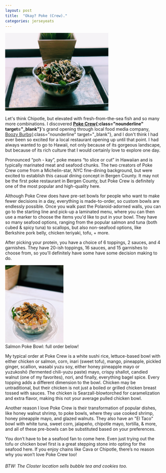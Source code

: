 ```yaml
---
layout: post
title:  "Okay? Poke (Crew)."
categories: jerseyeats
---
```

<div class="singleimagecontainer" text-align="center">
    <img src="/assets/images/jerseyeats/pokecrew/poke.JPG" height="250px" class="singleimage"> 
</div>

Let's think Chipotle, but elevated with fresh-from-the-sea fish and so many more combinations. I discovered **[Poke Crew](https://www.eatpokecrew.com/){:class="nounderline" target="_blank"}**'s grand opening through local food media company, [Boozy Burbs](https://boozyburbs.com){:class="nounderline" target="_blank"}, and I don't think I had ever been so excited for a local restaurant opening up until that point. I had always wanted to go to Hawaii, not only because of its gorgeous landscape, but because of its rich culture that I would certainly love to explore one day. 

Pronounced “poh - kay”, poke means “to slice or cut” in Hawaiian and is typically marinated meat and seafood chunks. The two creators of Poke Crew come from a Michelin-star, NYC fine-dining background, but were excited to establish this casual dining concept in Bergen County. It may not be the first poke restaurant in Bergen County, but Poke Crew is definitely one of the most popular and high-quality here.

Although Poke Crew does have pre-set bowls for people who want to make fewer decisions in a day, everything is made-to-order, so custom bowls are endlessly possible. Once you walk past the Polaroid-adorned walls, you can go to the starting line and pick-up a laminated menu, where you can then use a marker to choose the items you'd like to put in your bowl. They have so many seafood options, ranging from the popular salmon and tuna (both cubed & spicy tuna) to scallops, but also non-seafood options, like Berkshire pork belly, chicken teriyaki, tofu, + more.

After picking your protein, you have a choice of 6 toppings, 2 sauces, and 4 garnishes. They have 20-ish toppings, 16 sauces, and 15 garnishes to choose from, so you'll definitely have some have some decision making to do.

<div class="singleimagecontainer" text-align="center">
    <img src="/assets/images/jerseyeats/pokecrew/morepoke.jpg" height="250px" class="singleimage">
    <div class="singleimageoverlay">Salmon Poke Bowl: full order below!</div>
</div>

My typical order at Poke Crew is a white sushi rice, lettuce-based bowl with either chicken or salmon, corn, inari (sweet tofu), mango, pineapple, pickled ginger, scallion, wasabi yuzu soy, either honey pineapple mayo or yuzukoshō (fermented chili-yuzu paste) mayo, crispy shallot, candied walnut (one of my favorites), nori, and finally, everything bagel spice. Every topping adds a different dimension to the bowl. Chicken may be untraditional, but their chicken is not just a boiled or grilled chicken breast tossed with sauces. The chicken is Searzall-blowtorched for caramelization and extra flavor, making this not your average pulled chicken bowl. 

Another reason I love Poke Crew is their transformation of popular dishes, like honey walnut shrimp, to poke bowls, where they use cooked shrimp, honey pineapple mayo, and glazed walnuts. They also have an "El Taco" bowl with white tuna, sweet corn, jalapeño, chipotle mayo, tortilla, & more, and all of these pre-bowls can be substituted based on your preferences. 

You don’t have to be a seafood fan to come here. Even just trying out the tofu or chicken bowl first is a great stepping stone into opting for the seafood here. If you enjoy chains like Cava or Chipotle, there’s no reason why you won’t love Poke Crew too!

###### BTW: The Closter location sells bubble tea and cookies too.